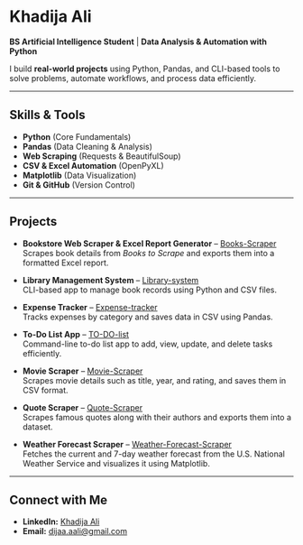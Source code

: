 # Khadija Ali

**BS Artificial Intelligence Student** | **Data Analysis & Automation with Python**  

I build **real-world projects** using Python, Pandas, and CLI-based tools to solve problems, automate workflows, and process data efficiently.

---

## Skills & Tools
- **Python** (Core Fundamentals)
- **Pandas** (Data Cleaning & Analysis)
- **Web Scraping** (Requests & BeautifulSoup)
- **CSV & Excel Automation** (OpenPyXL)
- **Matplotlib** (Data Visualization)
- **Git & GitHub** (Version Control)

---

## Projects

- **Bookstore Web Scraper & Excel Report Generator** – [Books-Scraper](https://github.com/khadijaa-ali/Books-Scraper)  
  Scrapes book details from *Books to Scrape* and exports them into a formatted Excel report.

- **Library Management System** – [Library-system](https://github.com/khadijaa-ali/Library-system)  
  CLI-based app to manage book records using Python and CSV files.

- **Expense Tracker** – [Expense-tracker](https://github.com/khadijaa-ali/Expense-tracker)  
  Tracks expenses by category and saves data in CSV using Pandas.

- **To-Do List App** – [TO-DO-list](https://github.com/khadijaa-ali/TO-DO-list)  
  Command-line to-do list app to add, view, update, and delete tasks efficiently.

- **Movie Scraper** – [Movie-Scraper](https://github.com/khadijaa-ali/Movie-Scraper)  
  Scrapes movie details such as title, year, and rating, and saves them in CSV format.

- **Quote Scraper** – [Quote-Scraper](https://github.com/khadijaa-ali/Quote-Scraper)  
  Scrapes famous quotes along with their authors and exports them into a dataset.

- **Weather Forecast Scraper** – [Weather-Forecast-Scraper](https://github.com/khadijaa-ali/Weather-Forecast-Scraper)  
  Fetches the current and 7-day weather forecast from the U.S. National Weather Service and visualizes it using Matplotlib.

---

## Connect with Me
- **LinkedIn:** [Khadija Ali](https://www.linkedin.com/in/khadija-ali-5713a7325/)  
- **Email:** dijaa.aali@gmail.com

